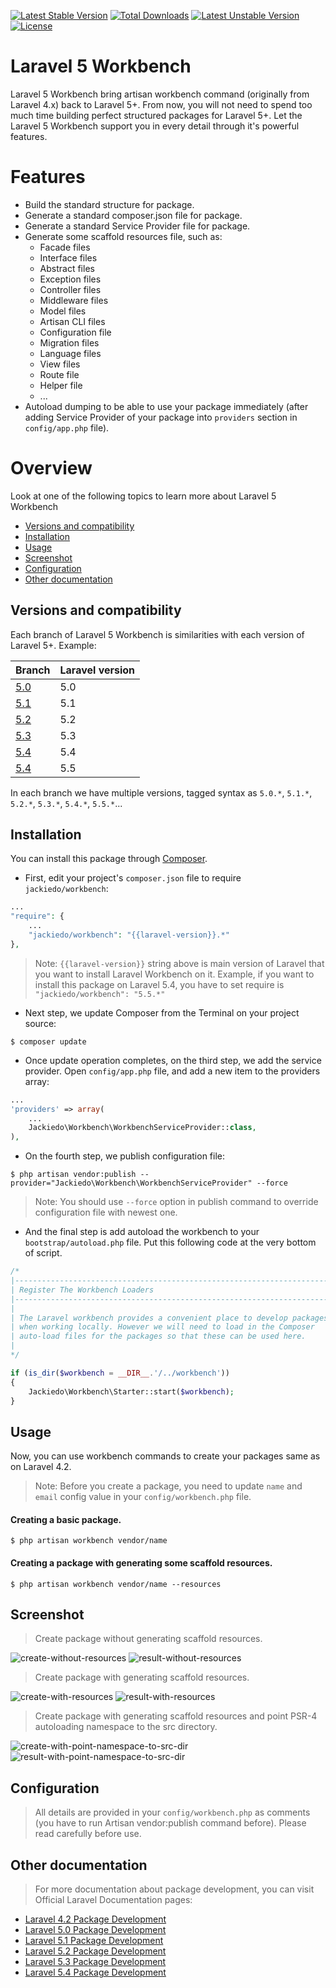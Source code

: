 [![Latest Stable Version](https://poser.pugx.org/jackiedo/workbench/v/stable)](https://packagist.org/packages/jackiedo/workbench)
[![Total Downloads](https://poser.pugx.org/jackiedo/workbench/downloads)](https://packagist.org/packages/jackiedo/workbench)
[![Latest Unstable Version](https://poser.pugx.org/jackiedo/workbench/v/unstable)](https://packagist.org/packages/jackiedo/workbench)
[![License](https://poser.pugx.org/jackiedo/workbench/license)](https://packagist.org/packages/jackiedo/workbench)

# Laravel 5 Workbench
Laravel 5 Workbench bring artisan workbench command (originally from Laravel 4.x) back to Laravel 5+. From now, you will not need to spend too much time building perfect structured packages for Laravel 5+. Let the Laravel 5 Workbench support you in every detail through it's powerful features.

# Features
* Build the standard structure for package.
* Generate a standard composer.json file for package.
* Generate a standard Service Provider file for package.
* Generate some scaffold resources file, such as:
    * Facade files
    * Interface files
    * Abstract files
    * Exception files
    * Controller files
    * Middleware files
    * Model files
    * Artisan CLI files
    * Configuration file
    * Migration files
    * Language files
    * View files
    * Route file
    * Helper file
    * ...
* Autoload dumping to be able to use your package immediately (after adding Service Provider of your package into `providers` section in `config/app.php` file).

# Overview
Look at one of the following topics to learn more about Laravel 5 Workbench

* [Versions and compatibility](#versions-and-compatibility)
* [Installation](#installation)
* [Usage](#usage)
* [Screenshot](#screenshot)
* [Configuration](#configuration)
* [Other documentation](#other-documentation)

## Versions and compatibility

Each branch of Laravel 5 Workbench is similarities with each version of Laravel 5+. Example:

| Branch                                                | Laravel version  |
| ----------------------------------------------------- | ---------------- |
| [5.0](https://github.com/JackieDo/workbench/tree/5.0) | 5.0              |
| [5.1](https://github.com/JackieDo/workbench/tree/5.1) | 5.1              |
| [5.2](https://github.com/JackieDo/workbench/tree/5.2) | 5.2              |
| [5.3](https://github.com/JackieDo/workbench/tree/5.3) | 5.3              |
| [5.4](https://github.com/JackieDo/workbench/tree/5.4) | 5.4              |
| [5.4](https://github.com/JackieDo/workbench/tree/5.5) | 5.5              |

In each branch we have multiple versions, tagged syntax as `5.0.*`, `5.1.*`, `5.2.*`, `5.3.*`, `5.4.*`, `5.5.*`...

## Installation

You can install this package through [Composer](https://getcomposer.org).

- First, edit your project's `composer.json` file to require `jackiedo/workbench`:

```php
...
"require": {
    ...
    "jackiedo/workbench": "{{laravel-version}}.*"
},
```

> Note: `{{laravel-version}}` string above is main version of Laravel that you want to install Laravel Workbench on it. Example, if you want to install this package on Laravel 5.4, you have to set require is `"jackiedo/workbench": "5.5.*"`

- Next step, we update Composer from the Terminal on your project source:

```shell
$ composer update
```

- Once update operation completes, on the third step, we add the service provider. Open `config/app.php` file, and add a new item to the providers array:

```php
...
'providers' => array(
    ...
    Jackiedo\Workbench\WorkbenchServiceProvider::class,
),
```

- On the fourth step, we publish configuration file:

```shell
$ php artisan vendor:publish --provider="Jackiedo\Workbench\WorkbenchServiceProvider" --force
```

> Note: You should use `--force` option in publish command to override configuration file with newest one.

- And the final step is add autoload the workbench to your `bootstrap/autoload.php` file. Put this following code at the very bottom of script.

```php
/*
|--------------------------------------------------------------------------
| Register The Workbench Loaders
|--------------------------------------------------------------------------
|
| The Laravel workbench provides a convenient place to develop packages
| when working locally. However we will need to load in the Composer
| auto-load files for the packages so that these can be used here.
|
*/

if (is_dir($workbench = __DIR__.'/../workbench'))
{
    Jackiedo\Workbench\Starter::start($workbench);
}
```

## Usage

Now, you can use workbench commands to create your packages same as on Laravel 4.2.

> Note: Before you create a package, you need to update `name` and `email` config value in your `config/workbench.php` file.

#### Creating a basic package.

```shell
$ php artisan workbench vendor/name
```

#### Creating a package with generating some scaffold resources.

```shell
$ php artisan workbench vendor/name --resources
```

## Screenshot

> Create package without generating scaffold resources.

![create-without-resources](https://user-images.githubusercontent.com/9862115/26842158-0acb2cc2-4b16-11e7-93fb-d46063c57ef3.png)
![result-without-resources](https://user-images.githubusercontent.com/9862115/26842412-f3906cce-4b16-11e7-9190-d1e1c6eeeefc.png)

> Create package with generating scaffold resources.

![create-with-resources](https://user-images.githubusercontent.com/9862115/26842286-7aed820c-4b16-11e7-89e6-3feaf16ee623.png)
![result-with-resources](https://user-images.githubusercontent.com/9862115/26842435-0a4dc2b8-4b17-11e7-9d39-2e1c46373d29.png)

> Create package with generating scaffold resources and point PSR-4 autoloading namespace to the src directory.

![create-with-point-namespace-to-src-dir](https://user-images.githubusercontent.com/9862115/26842343-ad979d28-4b16-11e7-99dc-ece4decdafd4.png)
![result-with-point-namespace-to-src-dir](https://user-images.githubusercontent.com/9862115/26842459-1dfe6aba-4b17-11e7-9c27-8dcca0bca23a.png)

## Configuration

> All details are provided in your `config/workbench.php` as comments (you have to run Artisan vendor:publish command before). Please read carefully before use.

## Other documentation

> For more documentation about package development, you can visit Official Laravel Documentation pages:

- [Laravel 4.2 Package Development](https://laravel.com/docs/4.2/packages)
- [Laravel 5.0 Package Development](https://laravel.com/docs/5.0/packages)
- [Laravel 5.1 Package Development](https://laravel.com/docs/5.1/packages)
- [Laravel 5.2 Package Development](https://laravel.com/docs/5.2/packages)
- [Laravel 5.3 Package Development](https://laravel.com/docs/5.3/packages)
- [Laravel 5.4 Package Development](https://laravel.com/docs/5.4/packages)